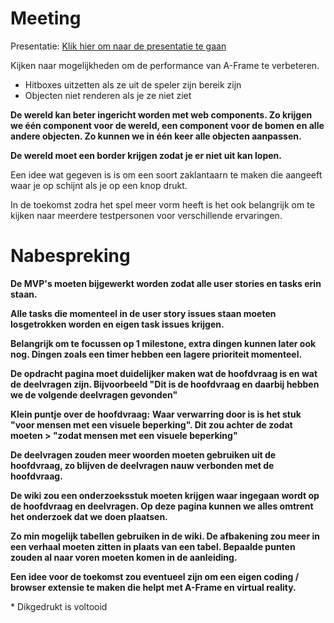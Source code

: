 # Meeting

Presentatie: [Klik hier om naar de presentatie te gaan](https://hogeschoolutrecht-my.sharepoint.com/:p:/g/personal/thomas_vanoorschot_student_hu_nl/EXtl4lA2RcRPje8mBvA1MZYBg93lfYhuuFPQ7scUJd2IoA?e=isPBrI)

Kijken naar mogelijkheden om de performance van A-Frame te verbeteren.
- Hitboxes uitzetten als ze uit de speler zijn bereik zijn
- Objecten niet renderen als je ze niet ziet

**De wereld kan beter ingericht worden met web components. Zo krijgen we één component voor de wereld, een component voor de bomen en alle andere objecten. Zo kunnen we in één keer alle objecten aanpassen.**

**De wereld moet een border krijgen zodat je er niet uit kan lopen.**

Een idee wat gegeven is is om een soort zaklantaarn te maken die aangeeft waar je op schijnt als je op een knop drukt.

In de toekomst zodra het spel meer vorm heeft is het ook belangrijk om te kijken naar meerdere testpersonen voor verschillende ervaringen.

# Nabespreking
**De MVP's moeten bijgewerkt worden zodat alle user stories en tasks erin staan.**

**Alle tasks die momenteel in de user story issues staan moeten losgetrokken worden en eigen task issues krijgen.**

**Belangrijk om te focussen op 1 milestone, extra dingen kunnen later ook nog. Dingen zoals een timer hebben een lagere prioriteit momenteel.**

**De opdracht pagina moet duidelijker maken wat de hoofdvraag is en wat de deelvragen zijn. Bijvoorbeeld "Dit is de hoofdvraag en daarbij hebben we de volgende deelvragen gevonden"**

**Klein puntje over de hoofdvraag:**
**Waar verwarring door is is het stuk "voor mensen met een visuele beperking". Dit zou achter de zodat moeten > "zodat mensen met een visuele beperking"**

**De deelvragen zouden meer woorden moeten gebruiken uit de hoofdvraag, zo blijven de deelvragen nauw verbonden met de hoofdvraag.**

**De wiki zou een onderzoeksstuk moeten krijgen waar ingegaan wordt op de hoofdvraag en deelvragen. Op deze pagina kunnen we alles omtrent het onderzoek dat we doen plaatsen.**

**Zo min mogelijk tabellen gebruiken in de wiki. De afbakening zou meer in een verhaal moeten zitten in plaats van een tabel. Bepaalde punten zouden al naar voren moeten komen in de aanleiding.**

**Een idee voor de toekomst zou eventueel zijn om een eigen coding / browser extensie te maken die helpt met A-Frame en virtual reality.**

\* Dikgedrukt is voltooid